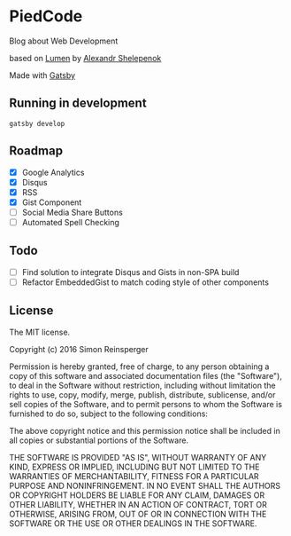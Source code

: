 # PiedCode

Blog about Web Development

based on [Lumen](https://github.com/wpioneer/gatsby-starter-lumen) by [Alexandr Shelepenok](https://github.com/wpioneer)

Made with [Gatsby](https://github.com/gatsbyjs/gatsby)

## Running in development
`gatsby develop`

## Roadmap

- [x] Google Analytics
- [x] Disqus
- [x] RSS
- [x] Gist Component
- [ ] Social Media Share Buttons
- [ ] Automated Spell Checking

## Todo
- [ ] Find solution to integrate Disqus and Gists in non-SPA build
- [ ] Refactor EmbeddedGist to match coding style of other components

## License
The MIT license.

Copyright (c) 2016 Simon Reinsperger

Permission is hereby granted, free of charge, to any person obtaining a copy of
this software and associated documentation files (the "Software"), to deal in
the Software without restriction, including without limitation the rights to
use, copy, modify, merge, publish, distribute, sublicense, and/or sell copies
of the Software, and to permit persons to whom the Software is furnished to do
so, subject to the following conditions:

The above copyright notice and this permission notice shall be included in all
copies or substantial portions of the Software.

THE SOFTWARE IS PROVIDED "AS IS", WITHOUT WARRANTY OF ANY KIND, EXPRESS OR
IMPLIED, INCLUDING BUT NOT LIMITED TO THE WARRANTIES OF MERCHANTABILITY,
FITNESS FOR A PARTICULAR PURPOSE AND NONINFRINGEMENT. IN NO EVENT SHALL THE
AUTHORS OR COPYRIGHT HOLDERS BE LIABLE FOR ANY CLAIM, DAMAGES OR OTHER
LIABILITY, WHETHER IN AN ACTION OF CONTRACT, TORT OR OTHERWISE, ARISING FROM,
OUT OF OR IN CONNECTION WITH THE SOFTWARE OR THE USE OR OTHER DEALINGS IN THE
SOFTWARE.